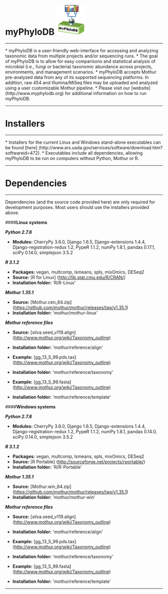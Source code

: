 # myPhyloDB       ![myPhyloDB Logo](media/images/myPhyloDB_Logo.png)
<hr>
* myPhyloDB is a user-friendly web-interface for accessing and analyzing taxonomic data from multiple projects and/or sequencing runs.
* The goal of myPhyloDB is to allow for easy comparisons and statistical analysis of microbial (i.e., fungi or bacteria) taxonomic abundance across projects, environments, and management scenarios.
* myPhyloDB accepts Mothur pre-analyzed data from any of its supported sequencing platforms. In addition, raw 454 and Illumina/MiSeq files may be uploaded and analyzed using a user customizable Mothur pipeline.
* Please visit our [website] (http://www.myphylodb.org) for additional information on how to run myPhyloDB.

<hr>

# Installers
<hr>
* Installers for the current Linux and Windows stand-alone executables can be found [here] (http://www.ars.usda.gov/services/software/download.htm?softwareid=472).
* Executables include all dependencies, allowing myPhyloDB to be run on computers without Python, Mothur or R.

<hr>

# Dependencies
<hr>
Dependencies (and the source code provided here) are only required for development purposes.  Most users should use the installers provided above.

####**Linux systems**

***Python 2.7.8***

* **Modules:** CherryPy 3.6.0, Django 1.6.5, Django-extensions 1.4.4, Django-registration-redux 1.2, PypeR 1.1.2, numPy 1.8.1, pandas 0.17.1, sciPy 0.14.0, simplejson 3.5.2

***R 3.1.2***

* **Packages:** vegan, multcomp, lsmeans, spls, mixOmics, DESeq2
* **Source:** [R for Linux] (http://lib.stat.cmu.edu/R/CRAN/)
* **Installation folder:** 'R/R-Linux'

***Mothur 1.35.1***

* **Source:** [Mothur.cen_64.zip] (https://github.com/mothur/mothur/releases/tag/v1.35.1)
* **Installation folder:** 'mothur/mothur-linux'
       
***Mothur reference files***

* **Source:** [silva.seed_v119.align] (http://www.mothur.org/wiki/Taxonomy_outline)
* **Installation folder:** 'mothur/reference/align'


* **Example:** [gg_13_5_99.pds.tax]  (http://www.mothur.org/wiki/Taxonomy_outline)
* **Installation folder:** 'mothur/reference/taxonomy'


* **Example:** [gg_13_5_99.fasta]  (http://www.mothur.org/wiki/Taxonomy_outline)
* **Installation folder:** 'mothur/reference/template'

####**Windows systems**

***Python 2.7.8***

* **Modules:** CherryPy 3.6.0, Django 1.6.5, Django-extensions 1.4.4, Django-registration-redux 1.2, PypeR 1.1.2, numPy 1.8.1, pandas 0.14.0, sciPy 0.14.0, simplejson 3.5.2

***R 3.1.2***

* **Packages:** vegan, multcomp, lsmeans, spls, mixOmics, DESeq2
* **Source:** [R Portable] (http://sourceforge.net/projects/rportable/)
* **Installation folder:** 'R/R-Portable'

***Mothur 1.35.1***

* **Source:** [Mothur.win_64.zip] (https://github.com/mothur/mothur/releases/tag/v1.35.1)
* **Installation folder:** 'mothur/mothur-win'
       
***Mothur reference files***

* **Source:** [silva.seed_v119.align] (http://www.mothur.org/wiki/Taxonomy_outline)
* **Installation folder:** 'mothur/reference/align'


* **Example:** [gg_13_5_99.pds.tax]  (http://www.mothur.org/wiki/Taxonomy_outline)
* **Installation folder:** 'mothur/reference/taxonomy'


* **Example:** [gg_13_5_99.fasta]  (http://www.mothur.org/wiki/Taxonomy_outline)
* **Installation folder:** 'mothur/reference/template'

<hr>
